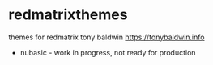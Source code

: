 redmatrixthemes
===============

themes for redmatrix
tony baldwin
https://tonybaldwin.info

* nubasic - work in progress, not ready for production
